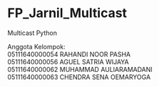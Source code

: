 # FP_Jarnil_Multicast
Multicast Python

Anggota Kelompok:  
05111640000054 RAHANDI NOOR PASHA  
05111640000056 AGUEL SATRIA WIJAYA  
05111640000062 MUHAMMAD AULIARAMADANI  
05111640000063 CHENDRA SENA OEMARYOGA  
